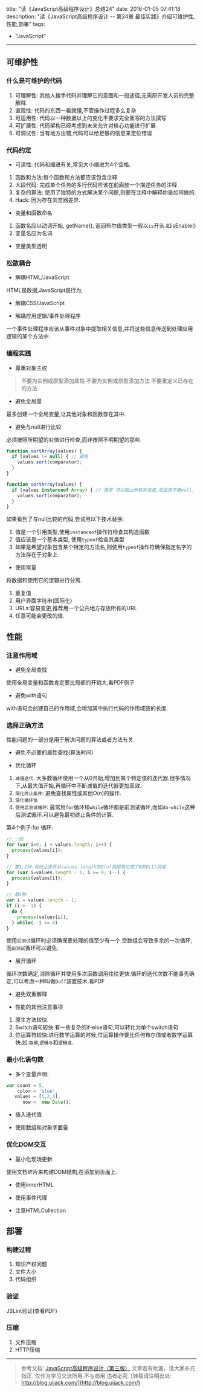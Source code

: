 title: "读《JavaScript高级程序设计》总结24"
date: 2016-01-05 07:41:18
description: "读《JavaScript高级程序设计 -- 第24章 最佳实践》介绍可维护性,性能,部署"
tags:
- "JavaScript"
---

## 可维护性

### 什么是可维护的代码

1. 可理解性: 其他人接手代码并理解它的意图和一般途径,无需原开发人员的完整解释.
2. 直观性: 代码的东西一看就懂,不管操作过程多么复杂
3. 可适用性: 代码以一种数据以上的变化不要求完全重写的方法撰写
4. 可扩展性: 代码架构已经考虑到未来允许对核心功能进行扩展
5. 可调试性: 当有地方出错,代码可以给足够的信息来定位错误

### 代码约定

- 可读性: 代码和缩进有关,常见大小缩进为4个空格.

1. 函数和方法:每个函数和方法都应该包含注释
2. 大段代码: 完成单个任务的多行代码应该在前面放一个描述任务的注释
3. 复杂的算法: 使用了独特的方式解决某个问题,则要在注释中解释你是如何做的.
4. Hack: 因为存在浏览器差异.

- 变量和函数命名

1. 函数名应以动词开始, getName(), 返回布尔值类型一般以`is`开头.如isEnable()
2. 变量名应为名词

- 变量类型透明

### 松散耦合

- 解耦HTML/JavaScript

HTML是数据,JavaScript是行为,

- 解耦CSS/JavaScript

- 解耦应用逻辑/事件处理程序

一个事件处理程序应该从事件对象中提取相关信息,并将这些信息传送到处理应用逻辑的某个方法中.

### 编程实践

- 尊重对象主权

> 不要为实例或原型添加属性
> 不要为实例或原型添加方法
> 不要重定义已存在的方法

- 避免全局量

最多创建一个全局变量,让其他对象和函数存在其中.

- 避免与null进行比较

必须按照所期望的对值进行检查,而非按照不明期望的那些.

```js
function sortArray(values) {
  if (values != null) { // 避免
    values.sort(comparator);
  }
}

function sortArray(values) {
  if (values instanceof Array) { // 推荐 可以阻止所有非法值,而且用不着null.
    values.sort(comparator);
  }
}
``` 

如果看到了与null比较的代码,尝试用以下技术替换:

1. 值是一个引用类型,使用`instanceof`操作符检查其构造函数
2. 值应该是一个基本类型, 使用`typeof`检查其类型
3. 如果是希望对象包含某个特定的方法名,则使用`typeof`操作符确保指定名字的方法存在于对象上.

- 使用常量

将数据和使用它的逻辑进行分离.
1. 重复值
2. 用户界面字符串(国际化)
3. URLs:容易变更,推荐用一个公共地方存放所有的URL
4. 任意可能会更改的值.

## 性能

### 注意作用域

- 避免全局查找

使用全局变量和函数肯定要比局部的开销大,看PDF例子

- 避免with语句

with语句会创建自己的作用域,会增加其中执行代码的作用域链的长度.

### 选择正确方法

性能问题的一部分是用于解决问题的算法或者方法有关.

- 避免不必要的属性查找(算法时间)

- 优化循环

1. `减值迭代`. 大多数循环使用一个从0开始,增加到某个特定值的迭代器,很多情况下,从最大值开始,再循环中不断减值的迭代器更加高效.
2. `简化终止条件`: 避免查找属性或其他O(n)的操作.
3. `简化循环体`
4. `使用后测试循环`: 最常用`for`循环和`while`循环都是前测试循环,而如`do-while`这种后测试循环.可以避免最初终止条件的计算.

第4个例子:for 循环:

```js
// 一般
for (var i=0; i < values.length; i++) {
  process(values[i]);
}

// 第1,2种:将终止条件从values.length的O(n)调用简化成了0的O(1)调用
for (var i=values.length - 1; i >= 0; i--) {
  process(values[i]);
}

// 第4种
var i = values.length - 1;
if (i > -1) {
  do {
    process(values[i]);
  } while(--i >= 0)
}
```

使用`后测试`循环时必须确保要处理的值至少有一个.空数组会导致多余的一次循环,而`前测试`循环可以避免.

- 展开循环

循环次数确定,消除循环并使用多次函数调用往往更快.循环的迭代次数不能事先确定,可以考虑一种叫做`Duff`装置技术.看PDF

- 避免双重解释

- 性能的其他注意事项

1. 原生方法较快.
2. Switch语句较快:有一些复杂的if-else语句,可以转化为单个switch语句
3. 位运算符较快:进行数学运算的时候,位运算操作要比任何布尔值或者数学运算快.如:`取模`,`逻辑与`和`逻辑或`.

### 最小化语句数

- 多个变量声明:
```js
var count = 5,
    color = 'blue',
   values = [1,2,3],
      now =  new Date();
```

- 插入迭代值

- 使用数组和对象字面量

### 优化DOM交互

- 最小化现场更新

使用文档碎片来构建DOM结构,在添加到页面上.

- 使用innerHTML

- 使用事件代理

- 注意HTMLCollection

## 部署

### 构建过程

1. 知识产权问题
2. 文件大小
3. 代码组织

### 验证

JSLint验证(查看PDF)

### 压缩

1. 文件压缩
2. HTTP压缩



-----------------------

> 参考文档: [JavaScript高级程序设计（第三版）](http://www.ituring.com.cn/book/946)
> 文章若有纰漏，请大家补充指正.
> 仅作为学习交流所用,不与商用.违者必究.
> [转载请注明出处: http://blog.uijack.com/](http://blog.uijack.com/)

